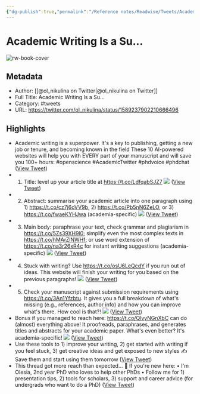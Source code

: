 ```yaml
---
{"dg-publish":true,"permalink":"/Reference notes/Readwise/Tweets/Academic Writing Is a Su.../"}
---
```


# Academic Writing Is a Su...

![rw-book-cover](https://pbs.twimg.com/profile_images/1584801580292915200/1-WhKe_J.jpg)

## Metadata
- Author: [[@ol_nikulina on Twitter\|@ol_nikulina on Twitter]]
- Full Title: Academic Writing Is a Su...
- Category: #tweets
- URL: https://twitter.com/ol_nikulina/status/1589237902210666496

## Highlights
- Academic writing is a superpower. It's a key to publishing, getting a new job or tenure, and becoming known in the field
  These 10 AI-powered websites will help you with EVERY part of your manuscript and will save you 100+ hours:
  #openscience #AcademicTwitter #phdvoice #phdchat ([View Tweet](https://twitter.com/ol_nikulina/status/1589237902210666496))
- 1. Title: level up your article title at https://t.co/LdfqabSJZ7 
  ![](https://pbs.twimg.com/media/Fg4Zmf1WIAIHz7P.jpg) ([View Tweet](https://twitter.com/ol_nikulina/status/1589237907239280640))
- 2. Abstract: summarise your academic article into one paragraph using 1) https://t.co/cz7j6oVV9b, 2) https://t.co/Pb5nN6ZeLO, or 3) https://t.co/fwaeKYHJwa (academia-specific) 
  ![](https://pbs.twimg.com/media/Fg4ZqbpXwAE1a7y.jpg) ([View Tweet](https://twitter.com/ol_nikulina/status/1589237913698832385))
- 3. Main body: paraphrase your text, check grammar and plagiarism in https://t.co/5Zs39XH9l0; simplify even the most complex texts in https://t.co/hMArZlNWHf; or use word extension of https://t.co/na3r26xR4c for instant writing suggestions (academia-specific) 
  ![](https://pbs.twimg.com/media/Fg4ZsxZXwAMPIyi.jpg) ([View Tweet](https://twitter.com/ol_nikulina/status/1589237919281467393))
- 4. Stuck with writing? Use https://t.co/osU6LeQcdY if you run out of ideas. This website will finish your writing for you based on the previous paragraphs! 
  ![](https://pbs.twimg.com/media/Fg4ZvEDXoAczsFZ.jpg) ([View Tweet](https://twitter.com/ol_nikulina/status/1589237924461441026))
- 5. Check your manuscript against submission requirements using https://t.co/3An1Yfzbtu. It gives you a full breakdown of what's missing (e.g., references, author info) and how you can improve what's there. How cool is that?! 
  ![](https://pbs.twimg.com/media/Fg4Z_FjXEAA0rAj.jpg) ([View Tweet](https://twitter.com/ol_nikulina/status/1589237929993375744))
- Bonus if you managed to reach here: https://t.co/QlvyNGnXbC can do (almost) everything above! It proofreads, paraphrases, and generates titles and abstracts for your academic paper. What's even better? It's academia-specific! 
  ![](https://pbs.twimg.com/media/Fg4aBIQX0AAlUWq.jpg) ([View Tweet](https://twitter.com/ol_nikulina/status/1589237935584706561))
- Use these tools to 1) improve your writing, 2) get started with writing if you feel stuck, 3) get creative ideas and get exposed to new styles ✍️ Save them and start using them tomorrow ([View Tweet](https://twitter.com/ol_nikulina/status/1589237938592043009))
- This thread got more reach than expected... 🫶 If you're new here:
  • I'm Olesia, 2nd year PhD who loves to help other PhDs
  • Follow me for 1) presentation tips, 2) tools for scholars, 3) support and career advice (for undergrads who want to do a PhD) ([View Tweet](https://twitter.com/ol_nikulina/status/1589324286103547905))
